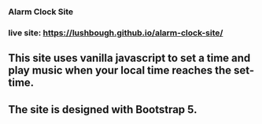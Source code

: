 ### Alarm Clock Site
### live site: https://lushbough.github.io/alarm-clock-site/

## This site uses vanilla javascript to set a time and play music when your local time reaches the set-time.
## The site is designed with Bootstrap 5.